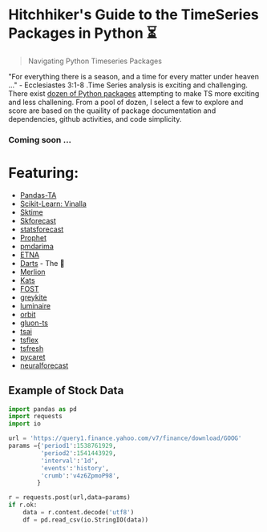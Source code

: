 # Hitchhiker's Guide to the TimeSeries Packages in Python ⏳
> Navigating Python Timeseries Packages

"For everything there is a season, and a time for every matter under heaven ..." - Ecclesiastes 3:1-8 .Time Series analysis is exciting and challenging. There exist [dozen of Python packages](https://github.com/lmmentel/awesome-time-series) attempting to make TS more exciting and less challening. From a pool of dozen, I select a few to explore and score are based on the quaility of package documentation and dependencies, github activities, and code simplicity.  

### Coming soon ...



# Featuring:
   * [Pandas-TA](https://github.com/twopirllc/pandas-ta)
   * [Scikit-Learn: Vinalla](https://scikit-learn.org/stable/auto_examples/applications/plot_cyclical_feature_engineering.html#sphx-glr-auto-examples-applications-plot-cyclical-feature-engineering-py)
   * [Sktime](https://github.com/alan-turing-institute/sktime)
   * [Skforecast](https://github.com/JoaquinAmatRodrigo/skforecast)
   * [statsforecast](https://github.com/Nixtla/statsforecast)
   * [Prophet](https://github.com/facebook/prophet)
   * [pmdarima](https://github.com/alkaline-ml/pmdarima)
   * [ETNA](https://github.com/tinkoff-ai/etna)
   * [Darts](https://unit8co.github.io/darts/) - The 👑 
   * [Merlion](https://github.com/salesforce/Merlion)
   * [Kats](https://github.com/facebookresearch/Kats)
   * [FOST](https://github.com/microsoft/FOST)
   * [greykite](https://github.com/linkedin/greykite)
   * [luminaire](https://github.com/zillow/luminaire)
   * [orbit](https://github.com/uber/orbit)
   * [gluon-ts](https://github.com/awslabs/gluon-ts)
   * [tsai](https://github.com/timeseriesAI/tsai)
   * [tsflex](https://github.com/predict-idlab/tsflex)
   * [tsfresh](https://github.com/blue-yonder/tsfresh)
   * [pycaret](https://pycaret.readthedocs.io/en/time_series/api/time_series.html)
   * [neuralforecast](https://github.com/Nixtla/neuralforecast)

## Example of Stock Data

```python
import pandas as pd
import requests
import io

url = 'https://query1.finance.yahoo.com/v7/finance/download/GOOG'
params ={'period1':1538761929,
         'period2':1541443929,
         'interval':'1d',
         'events':'history',
         'crumb':'v4z6ZpmoP98',
        }

r = requests.post(url,data=params)
if r.ok:
    data = r.content.decode('utf8')
    df = pd.read_csv(io.StringIO(data))
```
